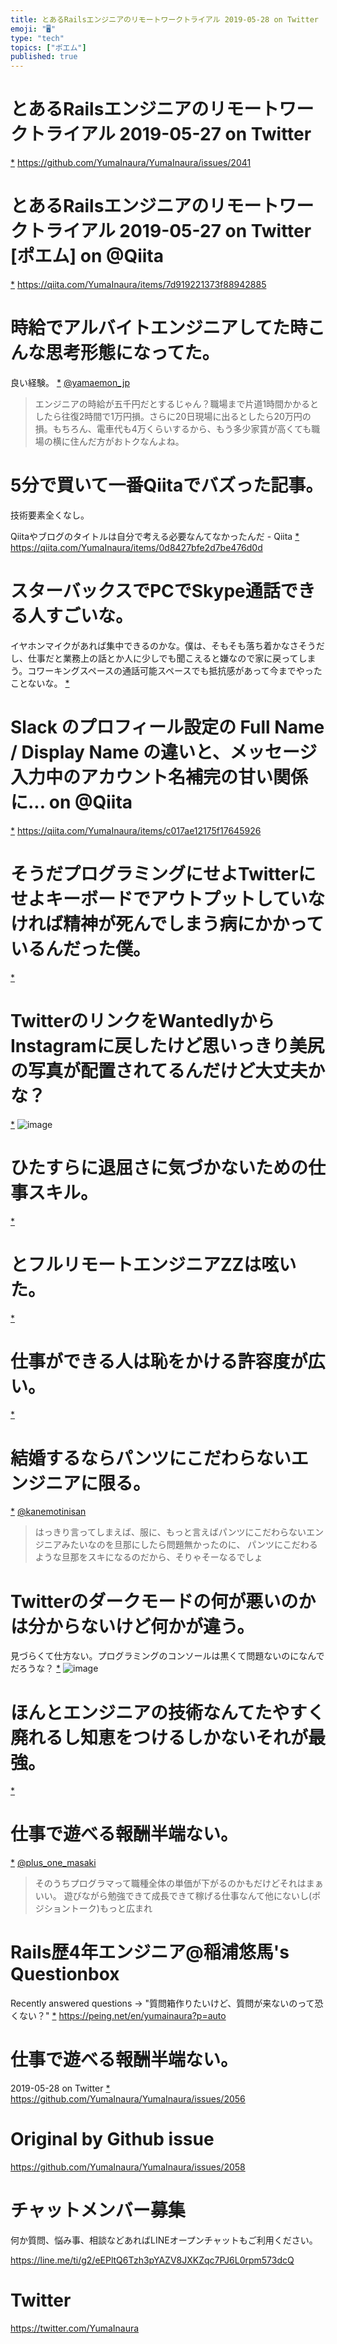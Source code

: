 ```yaml
---
title: とあるRailsエンジニアのリモートワークトライアル 2019-05-28 on Twitter
emoji: "🖥"
type: "tech"
topics: ["ポエム"]
published: true
---
```


# とあるRailsエンジニアのリモートワークトライアル 2019-05-27 on Twitter
 [*](https://twitter.com/YumaInaura/status/1133026558602547201")
<https://github.com/YumaInaura/YumaInaura/issues/2041>
# とあるRailsエンジニアのリモートワークトライアル 2019-05-27 on Twitter [ポエム] on @Qiita
 [*](https://twitter.com/YumaInaura/status/1133042537176768512")
<https://qiita.com/YumaInaura/items/7d919221373f88942885>
# 時給でアルバイトエンジニアしてた時こんな思考形態になってた。
良い経験。
 [*](https://twitter.com/YumaInaura/status/1133176344064299008")
[@yamaemon_jp](https://twitter.com/yamaemon_jp/)

>エンジニアの時給が五千円だとするじゃん？職場まで片道1時間かかるとしたら往復2時間で1万円損。さらに20日現場に出るとしたら20万円の損。もちろん、電車代も4万くらいするから、もう多少家賃が高くても職場の横に住んだ方がおトクなんよね。
# 5分で買いて一番Qiitaでバズった記事。
技術要素全くなし。

Qiitaやブログのタイトルは自分で考える必要なんてなかったんだ - Qiita
 [*](https://twitter.com/YumaInaura/status/1133178316406476800")
<https://qiita.com/YumaInaura/items/0d8427bfe2d7be476d0d>
# スターバックスでPCでSkype通話できる人すごいな。
イヤホンマイクがあれば集中できるのかな。僕は、そもそも落ち着かなさそうだし、仕事だと業務上の話とか人に少しでも聞こえると嫌なので家に戻ってしまう。コワーキングスペースの通話可能スペースでも抵抗感があって今までやったことないな。
 [*](https://twitter.com/YumaInaura/status/1133178952342691840")

# Slack のプロフィール設定の Full Name / Display Name の違いと、メッセージ入力中のアカウント名補完の甘い関係に... on @Qiita
 [*](https://twitter.com/YumaInaura/status/1133197295296569344")
<https://qiita.com/YumaInaura/items/c017ae12175f17645926>
# そうだプログラミングにせよTwitterにせよキーボードでアウトプットしていなければ精神が死んでしまう病にかかっているんだった僕。

 [*](https://twitter.com/YumaInaura/status/1133214620850634752")

# TwitterのリンクをWantedlyからInstagramに戻したけど思いっきり美尻の写真が配置されてるんだけど大丈夫かな？
 [*](https://twitter.com/YumaInaura/status/1133232641962983424")
![image](https://pbs.twimg.com/media/D7oNEq3U8AU6d3P.jpg)

# ひたすらに退屈さに気づかないための仕事スキル。

 [*](https://twitter.com/YumaInaura/status/1133245506967048192")

# とフルリモートエンジニアZZは呟いた。

 [*](https://twitter.com/YumaInaura/status/1133253634588696576")

# 仕事ができる人は恥をかける許容度が広い。

 [*](https://twitter.com/YumaInaura/status/1133259418638868481")

# 結婚するならパンツにこだわらないエンジニアに限る。

 [*](https://twitter.com/YumaInaura/status/1133293510549839872")
[@kanemotinisan](https://twitter.com/kanemotinisan/)

>はっきり言ってしまえば、服に、もっと言えばパンツにこだわらないエンジニアみたいなのを旦那にしたら問題無かったのに、
>パンツにこだわるような旦那をスキになるのだから、そりゃそーなるでしょ
# Twitterのダークモードの何が悪いのかは分からないけど何かが違う。
見づらくて仕方ない。プログラミングのコンソールは黒くて問題ないのになんでだろうな？
 [*](https://twitter.com/YumaInaura/status/1133294183672758272")
![image](https://pbs.twimg.com/media/D7pFDIjUcAE-P-h.jpg)

# ほんとエンジニアの技術なんてたやすく廃れるし知恵をつけるしかないそれが最強。

 [*](https://twitter.com/YumaInaura/status/1133314810848792577")

# 仕事で遊べる報酬半端ない。

 [*](https://twitter.com/YumaInaura/status/1133318216485203970")
[@plus_one_masaki](https://twitter.com/plus_one_masaki/)

>そのうちプログラマって職種全体の単価が下がるのかもだけどそれはまぁいい。
>遊びながら勉強できて成長できて稼げる仕事なんて他にないし(ポジショントーク)もっと広まれ
# Rails歴4年エンジニア@稲浦悠馬's Questionbox
Recently answered questions -&gt; "質問箱作りたいけど、質問が来ないのって恐くない？"
 [*](https://twitter.com/YumaInaura/status/1133335839788785664")
<https://peing.net/en/yumainaura?p=auto>
# 仕事で遊べる報酬半端ない。
  2019-05-28 on Twitter
 [*](https://twitter.com/YumaInaura/status/1133374797264687104")
<https://github.com/YumaInaura/YumaInaura/issues/2056>



# Original by Github issue

https://github.com/YumaInaura/YumaInaura/issues/2058








<!-- Update From Qiita API -->

# チャットメンバー募集


何か質問、悩み事、相談などあればLINEオープンチャットもご利用ください。

https://line.me/ti/g2/eEPltQ6Tzh3pYAZV8JXKZqc7PJ6L0rpm573dcQ





# Twitter


https://twitter.com/YumaInaura


<!-- Update From Qiita API -->


